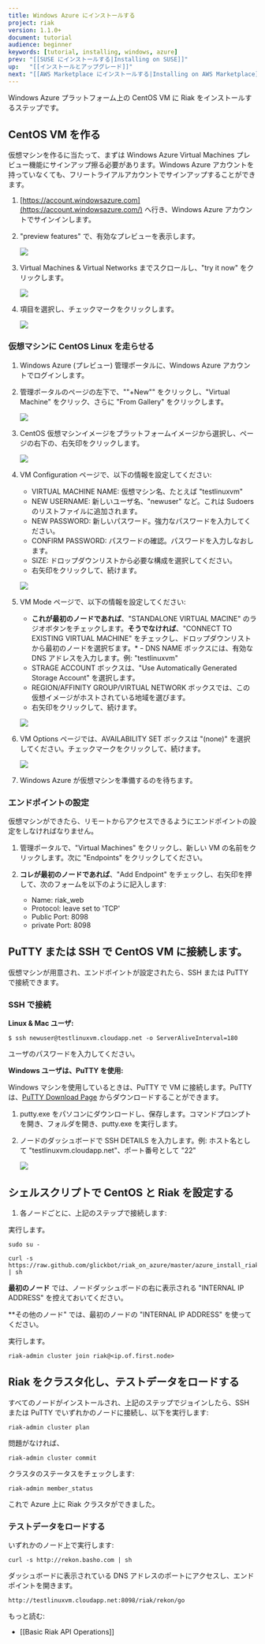```yaml
---
title: Windows Azure にインストールする
project: riak
version: 1.1.0+
document: tutorial
audience: beginner
keywords: [tutorial, installing, windows, azure]
prev: "[[SUSE にインストールする|Installing on SUSE]]"
up:   "[[インストールとアップグレード]]"
next: "[[AWS Marketplace にインストールする|Installing on AWS Marketplace]]"
---
```


Windows Azure プラットフォーム上の CentOS VM に Riak をインストールするステップです。

## CentOS VM を作る

仮想マシンを作るに当たって、まずは Windows Azure Virtual Machines プレビュー機能にサインアップ擦る必要があります。Windows Azure アカウントを持っていなくても、フリートライアルアカウントでサインアップすることができます。

1. [https://account.windowsazure.com](https://account.windowsazure.com/) へ行き、Windows Azure アカウントでサインインします。

2. "preview features" で、有効なプレビューを表示します。

	![](/images/antares-iaas-preview-01.png)

3. Virtual Machines & Virtual Networks までスクロールし、"try it now" をクリックします。

	![](/images/antares-iaas-preview-02.png)

4. 項目を選択し、チェックマークをクリックします。

	![](/images/antares-iaas-preview-04.png)

### 仮想マシンに CentOS Linux を走らせる

1. Windows Azure (プレビュー) 管理ポータルに、Windows Azure アカウントでログインします。

2. 管理ポータルのページの左下で、""+New"" をクリックし、"Virtual Machine" をクリック、さらに "From Gallery" をクリックします。

	![](/images/createvm_small.png)

3. CentOS 仮想マシンイメージをプラットフォームイメージから選択し、ページの右下の、右矢印をクリックします。 

	![](/images/vmconfiguration0.png)

4. VM Configuration ページで、以下の情報を設定してください:
    - VIRTUAL MACHINE NAME: 仮想マシン名、たとえば "testlinuxvm"
	- NEW USERNAME: 新しいユーザ名、"newuser" など。これは Sudoers のリストファイルに追加されます。
	- NEW PASSWORD: 新しいパスワード。強力なパスワードを入力してください。
	- CONFIRM PASSWORD: パスワードの確認。パスワードを入力しなおします。
	- SIZE: ドロップダウンリストから必要な構成を選択してください。
	- 右矢印をクリックして、続けます。

	![](/images/vmconfiguration1.png)

5. VM Mode ページで、以下の情報を設定してください:
    - **これが最初のノードであれば**、"STANDALONE VIRTUAL MACINE" のラジオボタンをチェックします。**そうでなければ**、"CONNECT TO EXISTING VIRTUAL MACHINE" をチェックし、ドロップダウンリストから最初のノードを選択ぢます。*
	ｰ DNS NAME ボックスには、有効な DNS アドレスを入力します。例: "testlinuxvm"
	- STRAGE ACCOUNT ボックスは、"Use Automatically Generated Storage Account" を選択します。
	- REGION/AFFINITY GROUP/VIRTUAL NETWORK ボックスでは、この仮想イメージがホストされている地域を選びます。
	- 右矢印をクリックして、続けます。

	![](/images/vmconfiguration2.png)

6. VM Options ページでは、AVAILABILITY SET ボックスは "(none)" を選択してください。チェックマークをクリックして、続けます。

	![](/images/vmconfiguration3.png)

7. Windows Azure が仮想マシンを準備するのを待ちます。

### エンドポイントの設定

仮想マシンができたら、リモートからアクセスできるようにエンドポイントの設定をしなければなりません。

1. 管理ポータルで、"Virtual Machines" をクリックし、新しい VM の名前をクリックします。次に "Endpoints" をクリックしてください。

2. **コレが最初のノードであれば**、"Add Endpoint" をチェックし、右矢印を押して、次のフォームを以下のように記入します:
	- Name: riak_web
	- Protocol: leave set to 'TCP'
	- Public Port: 8098
	- private Port: 8098

## PuTTY または SSH で CentOS VM に接続します。

仮想マシンが用意され、エンドポイントが設定されたら、SSH または PuTTY で接続できます。

### SSH で接続

**Linux & Mac ユーザ:**

	$ ssh newuser@testlinuxvm.cloudapp.net -o ServerAliveInterval=180
ユーザのパスワードを入力してください。

**Windows ユーザは、PuTTY を使用:**

Windows マシンを使用しているときは、PuTTY で VM に接続します。PuTTY は、[PuTTY Download Page](http://www.chiark.greenend.org.uk/~sgtatham/putty/download.html) からダウンロードすることができます。

1. putty.exe をパソコンにダウンロードし、保存します。コマンドプロンプトを開き、フォルダを開き、putty.exe を実行します。

2. ノードのダッシュボードで SSH DETAILS を入力します。例: ホスト名として "testlinuxvm.cloudapp.net"、ポート番号として "22"

	![](/images/putty.png)

## シェルスクリプトで CentOS と Riak を設定する

1. 各ノードごとに、上記のステップで接続します:

実行します。

	sudo su -

	curl -s https://raw.github.com/glickbot/riak_on_azure/master/azure_install_riak.sh | sh

**最初のノード** では、ノードダッシュボードの右に表示される "INTERNAL IP ADDRESS" を控えておいてください。  

**その他のノード" では、最初のノードの "INTERNAL IP ADDRESS" を使ってください。

実行します。

	riak-admin cluster join riak@<ip.of.first.node>

## Riak をクラスタ化し、テストデータをロードする

すべてのノードがインストールされ、上記のステップでジョインしたら、SSH または PuTTY でいずれかのノードに接続し、以下を実行します:

	riak-admin cluster plan

問題がなければ、

	riak-admin cluster commit

クラスタのステータスをチェックします:

	riak-admin member_status

これで Azure 上に Riak クラスタができました。

### テストデータをロードする

いずれかのノード上で実行します:

	curl -s http://rekon.basho.com | sh
	
ダッシュボードに表示されている DNS アドレスのポートにアクセスし、エンドポイントを開きます。

	http://testlinuxvm.cloudapp.net:8098/riak/rekon/go

もっと読む:

- [[Basic Riak API Operations]]
